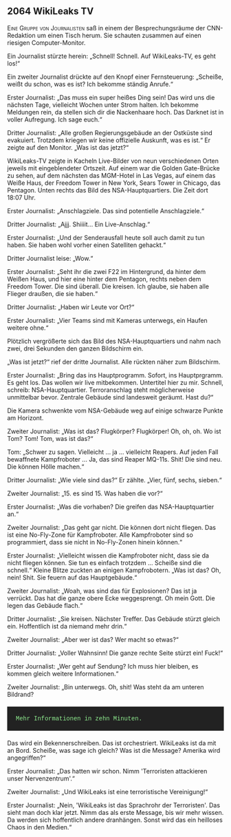 ## **2064** WikiLeaks TV

<span style="font-variant:small-caps;">Eine Gruppe von Journalisten</span> saß in einem der Besprechungsräume der CNN-Redaktion um einen Tisch herum.
Sie schauten zusammen auf einen riesigen Computer-Monitor.

Ein Journalist stürzte herein: „Schnell! Schnell.
Auf WikiLeaks-TV, es geht los!“

Ein zweiter Journalist drückte auf den Knopf einer Fernsteuerung: „Scheiße, weißt du schon, was es ist?
Ich bekomme ständig Anrufe.“

Erster Journalist: „Das muss ein super heißes Ding sein!
Das wird uns die nächsten Tage, vielleicht Wochen unter Strom halten.
Ich bekomme Meldungen rein, da stellen sich dir die Nackenhaare hoch.
Das Darknet ist in voller Aufregung.
Ich sage euch.“

Dritter Journalist: „Alle großen Regierungsgebäude an der Ostküste sind evakuiert.
Trotzdem kriegen wir keine offizielle Auskunft, was es ist.“ Er zeigte auf den Monitor. „Was ist das jetzt?“

WikiLeaks-TV zeigte in Kacheln Live-Bilder von neun verschiedenen Orten jeweils mit eingeblendeter Ortszeit.
Auf einem war die Golden Gate-Brücke zu sehen, auf dem nächsten das MGM-Hotel in Las Vegas, auf einem das Weiße Haus, der Freedom Tower in New York, Sears Tower in Chicago, das Pentagon.
Unten rechts das Bild des NSA-Hauptquartiers.
Die Zeit dort 18:07 Uhr.

Erster Journalist: „Anschlagziele.
Das sind potentielle Anschlagziele.“

Dritter Journalist: „Ajjj. Shiiiit... Ein Live-Anschlag.“

Erster Journalist: „Und der Senderausfall heute soll auch damit zu tun haben.
Sie haben wohl vorher einen Satelliten gehackt.“

Dritter Journalist leise: „Wow.“

Erster Journalist: „Seht ihr die zwei F22 im Hintergrund, da hinter dem Weißen Haus, und hier eine hinter dem Pentagon, rechts neben dem Freedom Tower.
Die sind überall.
Die kreisen.
Ich glaube, sie haben alle Flieger draußen, die sie haben.“

Dritter Journalist: „Haben wir Leute vor Ort?“

Erster Journalist: „Vier Teams sind mit Kameras unterwegs, ein Haufen weitere ohne.“

Plötzlich vergrößerte sich das Bild des NSA-Hauptquartiers und nahm nach zwei, drei Sekunden den ganzen Bildschirm ein.

„Was ist jetzt?“ rief der dritte Journalist.
Alle rückten näher zum Bildschirm.

Erster Journalist: „Bring das ins Hauptprogramm.
Sofort, ins Hauptprgramm.
Es geht los.
Das wollen wir live mitbekommen.
Untertitel hier zu mir.
Schnell, schreib: NSA-Hauptquartier.
Terroranschlag steht möglicherweise unmittelbar bevor.
Zentrale Gebäude sind landesweit geräumt.
Hast du?“

Die Kamera schwenkte vom NSA-Gebäude weg auf einige schwarze Punkte am Horizont.

Zweiter Journalist: „Was ist das?
Flugkörper?
Flugkörper!
Oh, oh, oh.
Wo ist Tom?
Tom!
Tom, was ist das?“

Tom: „Schwer zu sagen.
Vielleicht ... ja ... vielleicht Reapers.
Auf jeden Fall bewaffnete Kampfroboter ...
Ja, das sind Reaper MQ-11s.
Shit!
Die sind neu.
Die können Hölle machen.“

Dritter Journalist: „Wie viele sind das?“
Er zählte.
„Vier, fünf, sechs, sieben.“

Zweiter Journalist: „15.
es sind 15.
Was haben die vor?“

Erster Journalist: „Was die vorhaben?
Die greifen das NSA-Hauptquartier an.“

Zweiter Journalist: „Das geht gar nicht.
Die können dort nicht fliegen.
Das ist eine No-Fly-Zone für Kampfroboter.
Alle Kampfroboter sind so programmiert, dass sie nicht in No-Fly-Zonen hinein können.“

Erster Journalist: „Vielleicht wissen die Kampfroboter nicht, dass sie da nicht fliegen können.
Sie tun es einfach trotzdem ...
Scheiße sind die schnell.“
Kleine Blitze zuckten an einigen Kampfrobotern.
„Was ist das?
Oh, nein!
Shit.
Sie feuern auf das Hauptgebäude.“

Zweiter Journalist: „Woah, was sind das für Explosionen?
Das ist ja verrückt.
Das hat die ganze obere Ecke weggesprengt.
Oh mein Gott.
Die legen das Gebäude flach.“

Dritter Journalist: „Sie kreisen.
Nächster Treffer.
Das Gebäude stürzt gleich ein.
Hoffentlich ist da niemand mehr drin.“

Zweiter Journalist: „Aber wer ist das?
Wer macht so etwas?“

Dritter Journalist: „Voller Wahnsinn!
Die ganze rechte Seite stürzt ein!
Fuck!“

Erster Journalist: „Wer geht auf Sendung?
Ich muss hier bleiben, es kommen gleich weitere Informationen.“

Zweiter Journalist: „Bin unterwegs.
Oh, shit!
Was steht da am unteren Bildrand?


<div style="background-color: #222; color: lightgreen; padding: 20px; margin: 20px 0; font-family: 'Courier New'">
Mehr Informationen in zehn Minuten.
</div>
Das wird ein Bekennerschreiben.
Das ist orchestriert.
WikiLeaks ist da mit an Bord.
Scheiße, was sage ich gleich?
Was ist die Message?
Amerika wird angegriffen?“

Erster Journalist: „Das hatten wir schon.
Nimm 'Terroristen attackieren unser Nervenzentrum'.“

Zweiter Journalist: „Und WikiLeaks ist eine terroristische Vereinigung!“

Erster Journalist: „Nein, 'WikiLeaks ist das Sprachrohr der Terroristen'.
Das sieht man doch klar jetzt.
Nimm das als erste Message, bis wir mehr wissen.
Da werden sich hoffentlich andere dranhängen.
Sonst wird das ein heilloses Chaos in den Medien.“
